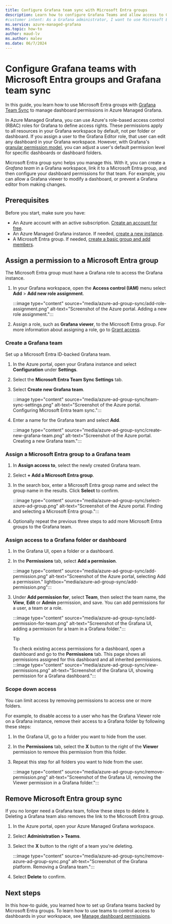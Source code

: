 ```yaml
---
title: Configure Grafana team sync with Microsoft Entra groups
description: Learn how to configure Grafana Teams and allow access to Grafana folders and dashboards using Microsoft Entra groups in Azure Managed Grafana.
#customer intent: As a Grafana administrator, I want to use Microsoft Entra groups to set up Grafana teams and control access to specific folders and dashboards.
ms.service: azure-managed-grafana
ms.topic: how-to
author: maud-lv
ms.author: malev
ms.date: 06/7/2024
--- 
```


# Configure Grafana teams with Microsoft Entra groups and Grafana team sync

In this guide, you learn how to use Microsoft Entra groups with [Grafana Team Sync](https://grafana.com/docs/grafana/latest/setup-grafana/configure-security/configure-team-sync/) to manage dashboard permissions in Azure Managed Grafana.

In Azure Managed Grafana, you can use Azure's role-based access control (RBAC) roles for Grafana to define access rights. These permissions apply to all resources in your Grafana workspace by default, not per folder or dashboard. If you assign a user to the Grafana Editor role, that user can edit any dashboard in your Grafana workspace. However, with Grafana's [granular permission model](https://grafana.com/docs/grafana/latest/setup-grafana/configure-security/configure-team-sync/), you can adjust a user's default permission level for specific dashboards or dashboard folders. 


Microsoft Entra group sync helps you manage this. With it, you can create a *Grafana team* in a Grafana workspace, link it to a Microsoft Entra group, and then configure your dashboard permissions for that team. For example, you can allow a Grafana viewer to modify a dashboard, or prevent a Grafana editor from making changes.

<a name='set-up-azure-ad-group-sync'></a>

## Prerequisites

Before you start, make sure you have:

- An Azure account with an active subscription. [Create an account for free](https://azure.microsoft.com/free).
- An Azure Managed Grafana instance. If needed, [create a new instance](quickstart-managed-grafana-portal.md).
- A Microsoft Entra group. If needed, [create a basic group and add members](/entra/fundamentals/how-to-manage-groups#create-a-basic-group-and-add-members).

## Assign a permission to a Microsoft Entra group

The Microsoft Entra group must have a Grafana role to access the Grafana instance.

1. In your Grafana workspace, open the **Access control (IAM)** menu select **Add** > **Add new role assignment**.

    :::image type="content" source="media/azure-ad-group-sync/add-role-assignment.png" alt-text="Screenshot of the Azure portal. Adding a new role assignment.":::

1. Assign a role, such as **Grafana viewer**, to the Microsoft Entra group. For more information about assigning a role, go to [Grant access](../role-based-access-control/quickstart-assign-role-user-portal.md#grant-access).

### Create a Grafana team

Set up a Microsoft Entra ID-backed Grafana team.

1. In the Azure portal, open your Grafana instance and select **Configuration** under **Settings**.
1. Select the **Microsoft Entra Team Sync Settings** tab.
1. Select **Create new Grafana team**.

    :::image type="content" source="media/azure-ad-group-sync/team-sync-settings.png" alt-text="Screenshot of the Azure portal. Configuring Microsoft Entra team sync.":::

1. Enter a name for the Grafana team and select **Add**.

    :::image type="content" source="media/azure-ad-group-sync/create-new-grafana-team.png" alt-text="Screenshot of the Azure portal. Creating a new Grafana team.":::

### Assign a Microsoft Entra group to a Grafana team

1. In **Assign access to**, select the newly created Grafana team.
1. Select **+ Add a Microsoft Entra group**.

1. In the search box, enter a Microsoft Entra group name and select the group name in the results. Click **Select** to confirm.

    :::image type="content" source="media/azure-ad-group-sync/select-azure-ad-group.png" alt-text="Screenshot of the Azure portal. Finding and selecting a Microsoft Entra group.":::

1. Optionally repeat the previous three steps to add more Microsoft Entra groups to the Grafana team.

### Assign access to a Grafana folder or dashboard

1. In the Grafana UI, open a folder or a dashboard.
1. In the **Permissions** tab, select **Add a permission**.

    :::image type="content" source="media/azure-ad-group-sync/add-permission.png" alt-text="Screenshot of the Azure portal, selecting Add a permission." lightbox="media/azure-ad-group-sync/add-permission.png":::

1. Under **Add permission for**, select **Team**, then select the team name, the **View**, **Edit** or **Admin** permission, and save. You can add permissions for a user, a team or a role.

    :::image type="content" source="media/azure-ad-group-sync/add-permission-for-team.png" alt-text="Screenshot of the Grafana UI, adding a permission for a team in a Grafana folder.":::

    > [!TIP]
    > To check existing access permissions for a dashboard, open a dashboard and go to the **Permissions** tab. This page shows all permissions assigned for this dashboard and all inherited permissions.
    > :::image type="content" source="media/azure-ad-group-sync/view-permissions.png" alt-text="Screenshot of the Grafana UI, showing permission for a Grafana dashboard.":::

### Scope down access

You can limit access by removing permissions to access one or more folders.

For example, to disable access to a user who has the Grafana Viewer role on a Grafana instance, remove their access to a Grafana folder by following these steps:

1. In the Grafana UI, go to a folder you want to hide from the user.
1. In the **Permissions** tab, select the **X** button to the right of the **Viewer** permission to remove this permission from this folder.
1. Repeat this step for all folders you want to hide from the user.

    :::image type="content" source="media/azure-ad-group-sync/remove-permission.png" alt-text="Screenshot of the Grafana UI, removing the Viewer permission in a Grafana folder.":::

<a name='remove-azure-ad-group-sync'></a>

## Remove Microsoft Entra group sync

If you no longer need a Grafana team, follow these steps to delete it. Deleting a Grafana team also removes the link to the Microsoft Entra group.

1. In the Azure portal, open your Azure Managed Grafana workspace.
1. Select **Administration > Teams**.
1. Select the **X** button to the right of a team you're deleting.

    :::image type="content" source="media/azure-ad-group-sync/remove-azure-ad-group-sync.png" alt-text="Screenshot of the Grafana platform. Removing a Grafana team.":::

1. Select **Delete** to confirm.

## Next steps

In this how-to guide, you learned how to set up Grafana teams backed by Microsoft Entra groups. To learn how to use teams to control access to dashboards in your workspace, see [Manage dashboard permissions](https://grafana.com/docs/grafana/latest/administration/user-management/manage-dashboard-permissions/).
